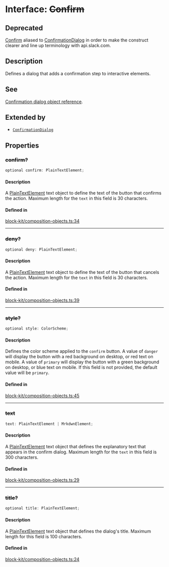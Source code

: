 # Interface: ~~Confirm~~

## Deprecated

[Confirm](Confirm.md) aliased to [ConfirmationDialog](ConfirmationDialog.md) in order to make the construct clearer
and line up terminology with api.slack.com.

## Description

Defines a dialog that adds a confirmation step to interactive elements.

## See

[Confirmation dialog object reference](https://api.slack.com/reference/block-kit/composition-objects#confirm).

## Extended by

- [`ConfirmationDialog`](ConfirmationDialog.md)

## Properties

### ~~confirm?~~

```ts
optional confirm: PlainTextElement;
```

#### Description

A [PlainTextElement](PlainTextElement.md) text object to define the text of the button that confirms the action.
Maximum length for the `text` in this field is 30 characters.

#### Defined in

[block-kit/composition-objects.ts:34](https://github.com/slackapi/node-slack-sdk/blob/c15385ef93ccdde9702f52f7d1f445999203d794/packages/types/src/block-kit/composition-objects.ts#L34)

***

### ~~deny?~~

```ts
optional deny: PlainTextElement;
```

#### Description

A [PlainTextElement](PlainTextElement.md) text object to define the text of the button that cancels the action.
Maximum length for the `text` in this field is 30 characters.

#### Defined in

[block-kit/composition-objects.ts:39](https://github.com/slackapi/node-slack-sdk/blob/c15385ef93ccdde9702f52f7d1f445999203d794/packages/types/src/block-kit/composition-objects.ts#L39)

***

### ~~style?~~

```ts
optional style: ColorScheme;
```

#### Description

Defines the color scheme applied to the `confirm` button. A value of `danger` will display the button
with a red background on desktop, or red text on mobile. A value of `primary` will display the button with a green
background on desktop, or blue text on mobile. If this field is not provided, the default value will be `primary`.

#### Defined in

[block-kit/composition-objects.ts:45](https://github.com/slackapi/node-slack-sdk/blob/c15385ef93ccdde9702f52f7d1f445999203d794/packages/types/src/block-kit/composition-objects.ts#L45)

***

### ~~text~~

```ts
text: PlainTextElement | MrkdwnElement;
```

#### Description

A [PlainTextElement](PlainTextElement.md) text object that defines the explanatory text that appears in the confirm
dialog. Maximum length for the `text` in this field is 300 characters.

#### Defined in

[block-kit/composition-objects.ts:29](https://github.com/slackapi/node-slack-sdk/blob/c15385ef93ccdde9702f52f7d1f445999203d794/packages/types/src/block-kit/composition-objects.ts#L29)

***

### ~~title?~~

```ts
optional title: PlainTextElement;
```

#### Description

A [PlainTextElement](PlainTextElement.md) text object that defines the dialog's title.
Maximum length for this field is 100 characters.

#### Defined in

[block-kit/composition-objects.ts:24](https://github.com/slackapi/node-slack-sdk/blob/c15385ef93ccdde9702f52f7d1f445999203d794/packages/types/src/block-kit/composition-objects.ts#L24)
